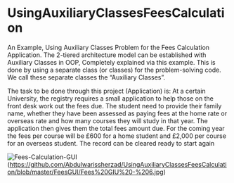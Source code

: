 # UsingAuxiliaryClassesFeesCalculation
An Example, Using Auxiliary Classes  Problem for the Fees Calculation Application.
The 2-tiered architecture model can be established with Auxiliary Classes in OOP, Completely explained via this example. This is done by using a separate class (or classes) for the problem-solving code. We call these separate classes the “Auxiliary Classes”.

The task to be done through this project (Application) is:
At a certain University, the registry requires a small application to help those on the front desk work out the fees due.
The student need to provide their family name, whether they have been assessed as paying fees at the home rate or overseas rate and how many courses they will study in that year.
The application then gives them the total fees amount due. For the coming year the fees per course will be £600 for a home student and £2,000 per course for an overseas student. The record can be cleared ready to start again


![Fees-Calculation-GUI](https://github.com/Abdulwarissherzad/UsingAuxiliaryClassesFeesCalculation/assets/58654136/4f386fc7-4411-4425-a8de-c8bee831aa50)
(https://github.com/Abdulwarissherzad/UsingAuxiliaryClassesFeesCalculation/blob/master/FeesGUI/Fees%20GIU%20-%206.jpg)
